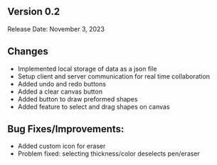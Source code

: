## **Version 0.2**

Release Date: November 3, 2023

## Changes

- Implemented local storage of data as a json file
- Setup client and server communication for real time collaboration
- Added undo and redo buttons
- Added a clear canvas button
- Added button to draw preformed shapes
- Added feature to select and drag shapes on canvas

## Bug Fixes/Improvements:

- Added custom icon for eraser
- Problem fixed: selecting thickness/color deselects pen/eraser
